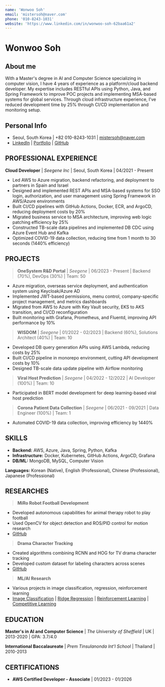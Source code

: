```yaml
---
name: 'Wonwoo Soh'
email: 'mistersoh@naver.com'
phone: '010-8243-1031'
website: 'https://www.linkedin.com/in/wonwoo-soh-62baa61a2'
---
```


# Wonwoo Soh

## About me
With a Master's degree in AI and Computer Science specializing in computer vision, I have 4 years of experience as a platform/cloud backend developer. My expertise includes RESTful APIs using Python, Java, and Spring Framework to improve POC projects and implementing MSA-based systems for global services. Through cloud infrastructure experience, I've reduced development time by 25% through CI/CD implementation and monitoring setup.

## Personal Info
- Seoul, South Korea | +82 010-8243-1031 | [mistersoh@naver.com](mailto:mistersoh@naver.com)
- [LinkedIn](https://www.linkedin.com/in/wonwoo-soh-62baa61a2) | [Portfolio](https://mistersoh.notion.site/My-works-22ac7d69b79b4dfe8454094276cadb64) | [GitHub](https://github.com/mistersoh?tab=repositories)

## PROFESSIONAL EXPERIENCE

**Cloud Developer** | *Seegene Inc* | Seoul, South Korea | 04/2021 - Present
- Led AWS to Azure migration, backend refactoring, and deployment to partners in Spain and Israel
- Designed and implemented REST APIs and MSA-based systems for SSO login, authorization, and user management using Spring Framework in AWS/Azure environments
- Built CI/CD pipelines with GitHub Actions, Docker, ECR, and ArgoCD, reducing deployment costs by 20%
- Migrated business service to MSA architecture, improving web logic patching efficiency by 25%
- Constructed TB-scale data pipelines and implemented DB CDC using Azure Event Hub and Kafka
- Optimized COVID-19 data collection, reducing time from 1 month to 30 seconds (1440% efficiency)

## PROJECTS

> **OneSystem R&D Portal** | *Seegene* | 06/2023 - Present | Backend (70%), DevOps (30%) | Team: 50
- Azure migration, overseas service deployment, and authentication system using Keycloak/Azure AD
- Implemented JWT-based permissions, menu control, company-specific project management, and metrics dashboards
- Migrated from AWS to Azure with Key Vault security, EKS to AKS transition, and CI/CD reconfiguration
- Built monitoring with Grafana, Prometheus, and Fluentd, improving API performance by 10%

> **WISDOM** | *Seegene* | 01/2022 - 02/2023 | Backend (60%), Solutions Architect (40%) | Team: 10
- Developed DB query generation APIs using AWS Lambda, reducing costs by 25%
- Built CI/CD pipeline in monorepo environment, cutting API development costs by 10%
- Designed TB-scale data update pipeline with Airflow monitoring

> **Viral Host Prediction** | *Seegene* | 04/2022 - 12/2022 | AI Developer (100%) | Team: 10
- Participated in BERT model development for deep learning-based viral host prediction

> **Corona Patient Data Collection** | *Seegene* | 06/2021 - 09/2021 | Data Engineer (100%) | Team: 1
- Automated COVID-19 data collection, improving efficiency by 1440%

## SKILLS

- **Backend:** AWS, Azure, Java, Spring, Python, Kafka
- **Infrastructure:** Docker, Kubernetes, GitHub Actions, ArgoCD, Grafana
- **DB/ML:** MongoDB, MySQL, Computer Vision

**Languages:** Korean (Native), English (Professional), Chinese (Professional), Japanese (Professional)

## RESEARCHES

> **MiRo Robot Football Development**
- Developed autonomous capabilities for animal therapy robot to play football
- Used OpenCV for object detection and ROS/PID control for motion research
- [GitHub](https://github.com/mistersoh/Miro_motion_control)

> **Drama Character Tracking**
- Created algorithms combining RCNN and HOG for TV drama character tracking
- Developed custom dataset for labeling characters across scenes
- [GitHub](https://github.com/mistersoh/Tracking_individuals_across_multiple_scene_and_shots_from_TV_dramas)

> **ML/AI Research**
- Various projects in image classification, regression, reinforcement learning
- [Image Classification](https://github.com/mistersoh/Image_classification_and_denoising) | [Ridge Regression](https://github.com/mistersoh/Ridge_Regression) | [Reinforcement Learning](https://github.com/mistersoh/Reinforcement) | [Competitive Learning](https://github.com/mistersoh/Competitive_learning)

## EDUCATION

**Master's in AI and Computer Science** | *The University of Sheffield* | UK | 2013-2020 | GPA: 3.7/4.0

**International Baccalaureate** | *Prem Tinsulanonda Int'l School* | Thailand | 2010-2013

## CERTIFICATIONS
- **AWS Certified Developer - Associate** | 01/2023 - 01/2026 